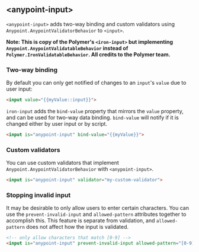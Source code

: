 ## &lt;anypoint-input&gt;

`<anypoint-input>` adds two-way binding and custom validators using `Anypoint.AnypointValidatorBehavior`
to `<input>`.

**Note: This is copy of the Polymer's `<iron-input>` but implementing `Anypoint.AnypointValidatableBehavior` 
instead of `Polymer.IronValidatableBehavior`. All credits to the Polymer team.** 

### Two-way binding

By default you can only get notified of changes to an `input`'s `value` due to user input:

```html
<input value="{{myValue::input}}">
```

`iron-input` adds the `bind-value` property that mirrors the `value` property, and can be used
for two-way data binding. `bind-value` will notify if it is changed either by user input or by script.

```html
<input is="anypoint-input" bind-value="{{myValue}}">
```

### Custom validators

You can use custom validators that implement `Anypoint.AnypointValidatorBehavior` with `<anypoint-input>`.

```html
<input is="anypoint-input" validator="my-custom-validator">
```

### Stopping invalid input

It may be desirable to only allow users to enter certain characters. You can use the
`prevent-invalid-input` and `allowed-pattern` attributes together to accomplish this. This feature
is separate from validation, and `allowed-pattern` does not affect how the input is validated.

```html
<!-- only allow characters that match [0-9] -->
<input is="anypoint-input" prevent-invalid-input allowed-pattern="[0-9]">
```
